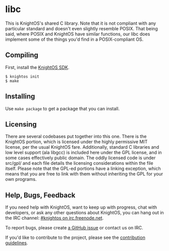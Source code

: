 # libc

This is KnightOS's shared C library. Note that it is not compliant with any
particular standard and doesn't even slightly resemble POSIX. That being said,
where POSIX and KnightOS have similar functions, our libc does implement some
of the things you'd find in a POSIX-compliant OS.

## Compiling

First, install the [KnightOS SDK](http://www.knightos.org/sdk).

    $ knightos init
    $ make

## Installing

Use `make package` to get a package that you can install.

## Licensing

There are several codebases put together into this one. There is the KnightOS
portion, which is licensed under the highly permissive MIT license, per the
usual KnightOS fare. Additionally, standard C libraries and low level support
(ala libgcc) is included here under the GPL license, and in some cases
effectively public domain. The oddly licensed code is under src/gpl/ and each
file details the licensing considerations within the file itself. Please note
that the GPL-ed portions have a linking exception, which means that you are free
to link with them without inheriting the GPL for your own programs.

## Help, Bugs, Feedback

If you need help with KnightOS, want to keep up with progress, chat with
developers, or ask any other questions about KnightOS, you can hang out in the
IRC channel: [#knightos on irc.freenode.net](http://webchat.freenode.net/?channels=knightos).
 
To report bugs, please create [a GitHub issue](https://github.com/KnightOS/KnightOS/issues/new) or contact us on IRC.
 
If you'd like to contribute to the project, please see the [contribution guidelines](http://www.knightos.org/contributing).
